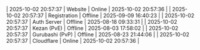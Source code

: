 | 2025-10-02 20:57:37 | Website | Online | 2025-10-02 20:57:36 |
| 2025-10-02 20:57:37 | Registration | Offline | 2025-09-09 16:40:23 |
| 2025-10-02 20:57:37 | Auth Server | Offline | 2025-08-18 09:33:31 |
| 2025-10-02 20:57:37 | Kezan (PvE) | Offline | 2025-08-03 17:58:02 |
| 2025-10-02 20:57:37 | Gurubashi (PvP) | Offline | 2025-08-23 21:44:06 |
| 2025-10-02 20:57:37 | Cloudflare | Online | 2025-10-02 20:57:36 |
